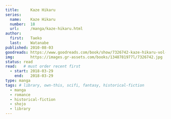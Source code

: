 ```yaml
---
title:     Kaze Hikaru
series:    
  name:    Kaze Hikaru
  number:  18
  url:     /manga/kaze-hikaru.html
author: 
  first:   Taeko 
  last:    Watanabe
published: 2010-08-03 
goodreads: https://www.goodreads.com/book/show/7326742-kaze-hikaru-vol-18
img:       https://images.gr-assets.com/books/1348781977l/7326742.jpg
status: read
read:   # must order recent first
  - start: 2018-03-29 
    end:   2018-03-29
type: manga
tags: # library, own-this, scifi, fantasy, historical-fiction
  - manga
  - romance
  - historical-fiction
  - shojo
  - library
---
```


